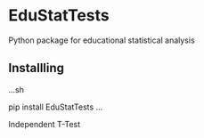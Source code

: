 # EduStatTests
Python package for educational statistical analysis

## Installling

...sh

pip install EduStatTests
...

Independent T-Test

